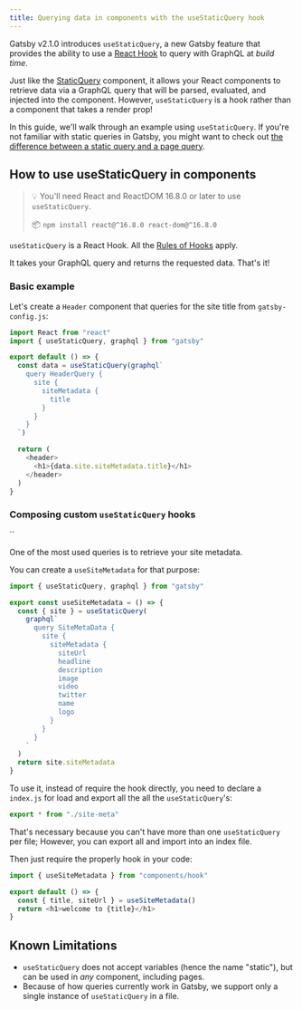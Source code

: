 ```yaml
---
title: Querying data in components with the useStaticQuery hook
---
```


Gatsby v2.1.0 introduces `useStaticQuery`, a new Gatsby feature that provides the ability to use a [React Hook](https://reactjs.org/docs/hooks-intro.html) to query with GraphQL at _build time_.

Just like the [StaticQuery](/docs/static-query/) component, it allows your React components to retrieve data via a GraphQL query that will be parsed, evaluated, and injected into the component. However, `useStaticQuery` is a hook rather than a component that takes a render prop!

In this guide, we'll walk through an example using `useStaticQuery`. If you're not familiar with static queries in Gatsby, you might want to check out [the difference between a static query and a page query](/docs/static-query/#how-staticquery-differs-from-page-query).

## How to use useStaticQuery in components

> 💡 You'll need React and ReactDOM 16.8.0 or later to use `useStaticQuery`.
>
> 📦 `npm install react@^16.8.0 react-dom@^16.8.0`

`useStaticQuery` is a React Hook. All the [Rules of Hooks](https://reactjs.org/docs/hooks-rules.html) apply.

It takes your GraphQL query and returns the requested data. That's it!

### Basic example

Let's create a `Header` component that queries for the site title from `gatsby-config.js`:

```jsx:title=src/components/header.js
import React from "react"
import { useStaticQuery, graphql } from "gatsby"

export default () => {
  const data = useStaticQuery(graphql`
    query HeaderQuery {
      site {
        siteMetadata {
          title
        }
      }
    }
  `)

  return (
    <header>
      <h1>{data.site.siteMetadata.title}</h1>
    </header>
  )
}
```

### Composing custom `useStaticQuery` hooks
``


One of the most used queries is to retrieve your site metadata.

You can create a `useSiteMetadata` for that purpose:

```jsx:title=src/components/hook/site-meta.js
import { useStaticQuery, graphql } from "gatsby"

export const useSiteMetadata = () => {
  const { site } = useStaticQuery(
    graphql`
      query SiteMetaData {
        site {
          siteMetadata {
            siteUrl
            headline
            description
            image
            video
            twitter
            name
            logo
          }
        }
      }
    `
  )
  return site.siteMetadata
}
```

To use it, instead of require the hook directly, you need to declare a `index.js` for load and export all the all the `useStaticQuery`'s:

```jsx:title=src/components/hook/index.js
export * from "./site-meta"
```

That's necessary because you can't have more than one `useStaticQuery` per file; However, you can export all and import into an index file.

Then just require the properly hook in your code:

```jsx:jsx:title=src/pages/index.js
import { useSiteMetadata } from "components/hook"

export default () => {
  const { title, siteUrl } = useSiteMetadata()
  return <h1>welcome to {title}</h1>
}
```

## Known Limitations

- `useStaticQuery` does not accept variables (hence the name "static"), but can be used in _any_ component, including pages.
- Because of how queries currently work in Gatsby, we support only a single instance of `useStaticQuery` in a file.
